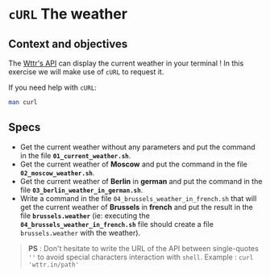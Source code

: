# `cURL` The weather

## Context and objectives

The [Wttr's API](https://github.com/chubin/wttr.in) can display the current weather in your terminal !
In this exercise we will make use of `cURL` to request it.

If you need help with `cURL`:

```bash
man curl
```

## Specs

- Get the current weather without any parameters and put the command in the file **`01_current_weather.sh`**.
- Get the current weather of **Moscow** and put the command in the file **`02_moscow_weather.sh`**.
- Get the current weather of **Berlin** in **german** and put the command in the file **`03_berlin_weather_in_german.sh`**.
- Write a command in the file `04_brussels_weather_in_french.sh` that will get the current weather of **Brussels** in **french** and put the result in the file **`brussels.weather`** (ie: executing the **`04_brussels_weather_in_french.sh`** file should create a file `brussels.weather` with the weather).

> **PS** : Don't hesitate to write the URL of the API between single-quotes `''` to avoid special characters interaction with `shell`.
> Example : `curl 'wttr.in/path'`
